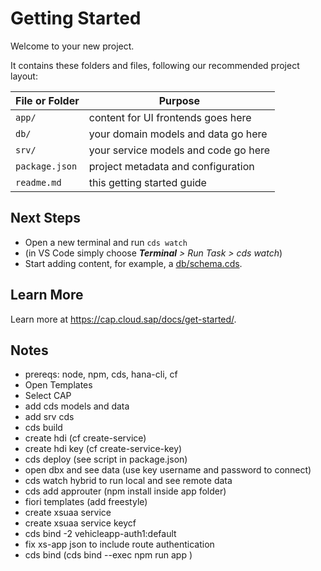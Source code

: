 # Getting Started

Welcome to your new project.

It contains these folders and files, following our recommended project layout:

File or Folder | Purpose
---------|----------
`app/` | content for UI frontends goes here
`db/` | your domain models and data go here
`srv/` | your service models and code go here
`package.json` | project metadata and configuration
`readme.md` | this getting started guide


## Next Steps

- Open a new terminal and run `cds watch` 
- (in VS Code simply choose _**Terminal** > Run Task > cds watch_)
- Start adding content, for example, a [db/schema.cds](db/schema.cds).


## Learn More

Learn more at https://cap.cloud.sap/docs/get-started/.


## Notes
- prereqs: node, npm, cds, hana-cli, cf
- Open Templates
- Select CAP
- add cds models and data
- add srv cds
- cds build
- create hdi (cf create-service)
- create hdi key (cf create-service-key)
- cds deploy (see script in package.json)
- open dbx and see data (use key username and password to connect)
- cds watch hybrid to run local and see remote data
- cds add approuter (npm install inside app folder)
- fiori templates (add freestyle)
- create xsuaa service
- create xsuaa service keycf
- cds bind -2 vehicleapp-auth1:default
- fix xs-app json to include route authentication
- cds bind (cds bind --exec npm run app  )
